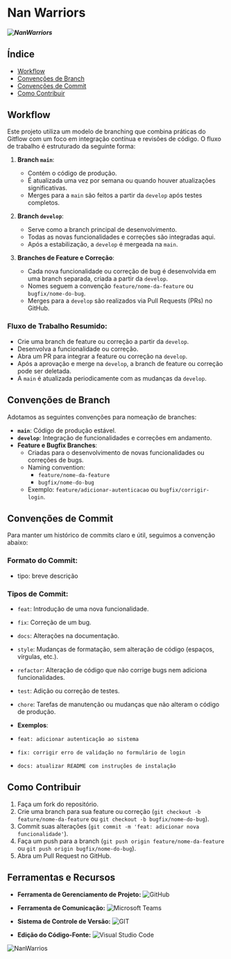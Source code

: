 # Nan Warriors
##### ![NanWarriors](https://img.shields.io/badge/NaN-Warriors-purple?style=plastic)


## Índice

- [Workflow](#workflow)
- [Convenções de Branch](#convenções-de-branch)
- [Convenções de Commit](#convenções-de-commit)
- [Como Contribuir](#como-contribuir)

## Workflow

Este projeto utiliza um modelo de branching que combina práticas do Gitflow com um foco em integração contínua e revisões de código. O fluxo de trabalho é estruturado da seguinte forma:

1. **Branch `main`**:
   - Contém o código de produção.
   - É atualizada uma vez por semana ou quando houver atualizações significativas.
   - Merges para a `main` são feitos a partir da `develop` após testes completos.

2. **Branch `develop`**:
   - Serve como a branch principal de desenvolvimento.
   - Todas as novas funcionalidades e correções são integradas aqui.
   - Após a estabilização, a `develop` é mergeada na `main`.

3. **Branches de Feature e Correção**:
   - Cada nova funcionalidade ou correção de bug é desenvolvida em uma branch separada, criada a partir da `develop`.
   - Nomes seguem a convenção `feature/nome-da-feature` ou `bugfix/nome-do-bug`.
   - Merges para a `develop` são realizados via Pull Requests (PRs) no GitHub.

### Fluxo de Trabalho Resumido:

- Crie uma branch de feature ou correção a partir da `develop`.
- Desenvolva a funcionalidade ou correção.
- Abra um PR para integrar a feature ou correção na `develop`.
- Após a aprovação e merge na `develop`, a branch de feature ou correção pode ser deletada.
- A `main` é atualizada periodicamente com as mudanças da `develop`.

## Convenções de Branch

Adotamos as seguintes convenções para nomeação de branches:

- **`main`**: Código de produção estável.
- **`develop`**: Integração de funcionalidades e correções em andamento.
- **Feature e Bugfix Branches**:
  - Criadas para o desenvolvimento de novas funcionalidades ou correções de bugs.
  - Naming convention: 
    - `feature/nome-da-feature`
    - `bugfix/nome-do-bug`
  - Exemplo: `feature/adicionar-autenticacao` ou `bugfix/corrigir-login`.

## Convenções de Commit

Para manter um histórico de commits claro e útil, seguimos a convenção abaixo:

### **Formato do Commit**:
- tipo: breve descrição

### **Tipos de Commit**:
- `feat`: Introdução de uma nova funcionalidade.
- `fix`: Correção de um bug.
- `docs`: Alterações na documentação.
- `style`: Mudanças de formatação, sem alteração de código (espaços, vírgulas, etc.).
- `refactor`: Alteração de código que não corrige bugs nem adiciona funcionalidades.
- `test`: Adição ou correção de testes.
- `chore`: Tarefas de manutenção ou mudanças que não alteram o código de produção.

- **Exemplos**:
- `feat: adicionar autenticação ao sistema`
- `fix: corrigir erro de validação no formulário de login`
- `docs: atualizar README com instruções de instalação`

## Como Contribuir

1. Faça um fork do repositório.
2. Crie uma branch para sua feature ou correção (`git checkout -b feature/nome-da-feature` ou `git checkout -b bugfix/nome-do-bug`).
3. Commit suas alterações (`git commit -m 'feat: adicionar nova funcionalidade'`).
4. Faça um push para a branch (`git push origin feature/nome-da-feature` ou `git push origin bugfix/nome-do-bug`).
5. Abra um Pull Request no GitHub.

## Ferramentas e Recursos

- **Ferramenta de Gerenciamento de Projeto:** ![GitHub](https://img.shields.io/badge/GitHub-000000.svg?style=for-the-badge&logo=github&logoColor=white)

- **Ferramenta de Comunicação:** ![Microsoft Teams](https://img.shields.io/badge/Microsoft_Teams-000000.svg?style=for-the-badge&logo=microsoft-teams&logoColor=white)

- **Sistema de Controle de Versão:** ![GIT](https://img.shields.io/badge/git-000000.svg?style=for-the-badge&logo=git&logoColor=white)

- **Edição do Código-Fonte:** ![Visual Studio Code](https://img.shields.io/badge/VSCODE-000?style=for-the-badge&logo=visual-studio-code)

![NanWarrios](https://img.shields.io/badge/NaN-Warriors-lightblue?style=plastic)


